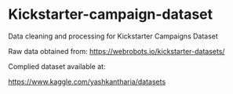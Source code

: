 # Kickstarter-campaign-dataset
Data cleaning and processing for Kickstarter Campaigns Dataset

Raw data obtained from:
https://webrobots.io/kickstarter-datasets/

Complied dataset available at: 

https://www.kaggle.com/yashkantharia/datasets
